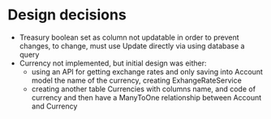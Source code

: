 # Design decisions 
* Treasury boolean set as column not updatable in order to prevent changes, to change, must use Update directly via using database a query
* Currency not implemented, but initial design was either:
    * using an API for getting exchange rates and only saving into Account model the name of the currency, creating ExhangeRateService
    * creating another table Currencies with columns name, and code of currency and then have a ManyToOne relationship between Account and Currency